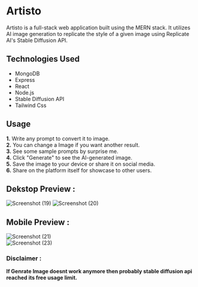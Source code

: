 # Artisto
<p> Artisto is a full-stack web application built using the MERN stack.
It utilizes AI image generation to replicate the style of a given image using Replicate AI's Stable Diffusion API.
 </p>

## Technologies Used
* MongoDB
* Express
* React
* Node.js
* Stable Diffusion API
* Tailwind Css

## Usage
**1.** Write any prompt to convert it to image.</br>
**2.** You can change a Image if you want another result.</br>
**3.** See some sample prompts by surprise me.</br> 
**4.** Click "Generate" to see the AI-generated image.</br>
**5.** Save the image to your device or share it on social media.</br>
**6.** Share on the platform itself for showcase to other users.</br>

## Dekstop Preview :
![Screenshot (19)](https://user-images.githubusercontent.com/92269596/233174398-4555e841-9e7b-42db-8c9a-d1af4b68afb6.png)
![Screenshot (20)](https://user-images.githubusercontent.com/92269596/233174439-68234ea6-54e0-4b31-be1f-2b1422fc6b9b.png)
## Mobile Preview :
![Screenshot (21)](https://user-images.githubusercontent.com/92269596/233174578-f7829948-b177-43e1-a977-92a9d2759e23.png)</br>
![Screenshot (23)](https://user-images.githubusercontent.com/92269596/233174619-7bb3e125-abb9-4d58-b1c9-a63d66a95f24.png)

### Disclaimer :
**If Genrate Image doesnt work anymore then probably stable diffusion api reached its free usage limit.**
